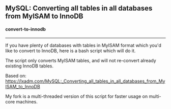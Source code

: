 ## MySQL: Converting all tables in all databases from MyISAM to InnoDB
#### convert-to-innodb
<hr>

If you have plenty of databases with tables in MyISAM format which you'd like to convert to InnoDB, here is a bash script which will do it.

The script only converts MyISAM tables, and will not re-convert already existing InnoDB tables.

Based on: https://lxadm.com/MySQL:_Converting_all_tables_in_all_databases_from_MyISAM_to_InnoDB

My fork is a multi-threaded version of this script for faster usage on multi-core machines.
